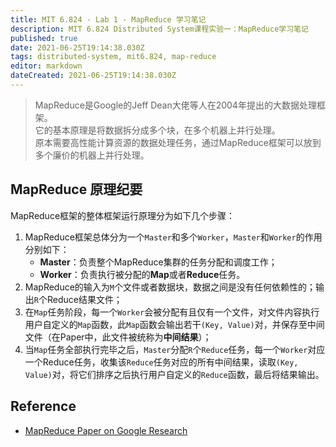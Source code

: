```yaml
---
title: MIT 6.824 - Lab 1 - MapReduce 学习笔记
description: MIT 6.824 Distributed System课程实验一：MapReduce学习笔记
published: true
date: 2021-06-25T19:14:38.030Z
tags: distributed-system, mit6.824, map-reduce
editor: markdown
dateCreated: 2021-06-25T19:14:38.030Z
---
```


> MapReduce是Google的Jeff Dean大佬等人在2004年提出的大数据处理框架。  
> 它的基本原理是将数据拆分成多个块，在多个机器上并行处理。  
> 原本需要高性能计算资源的数据处理任务，通过MapReduce框架可以放到多个廉价的机器上并行处理。  

## MapReduce 原理纪要

MapReduce框架的整体框架运行原理分为如下几个步骤：

1. MapReduce框架总体分为一个`Master`和多个`Worker`，`Master`和`Worker`的作用分别如下：
   - **Master**：负责整个MapReduce集群的任务分配和调度工作；
   - **Worker**：负责执行被分配的**Map**或者**Reduce**任务。
2. MapReduce的输入为`M`个文件或者数据块，数据之间是没有任何依赖性的；输出`R`个Reduce结果文件；
3. 在`Map`任务阶段，每一个`Worker`会被分配有且仅有一个文件，对文件内容执行用户自定义的`Map`函数，此`Map`函数会输出若干`(Key, Value)`对，并保存至中间文件（在Paper中，此文件被统称为**中间结果**）；
4. 当`Map`任务全部执行完毕之后，`Master`分配`R`个`Reduce`任务，每一个`Worker`对应一个Reduce任务，收集该`Reduce`任务对应的所有中间结果，读取`(Key, Value)`对，将它们排序之后执行用户自定义的`Reduce`函数，最后将结果输出。



## Reference

- [MapReduce Paper on Google Research](https://research.google/pubs/pub62/)


